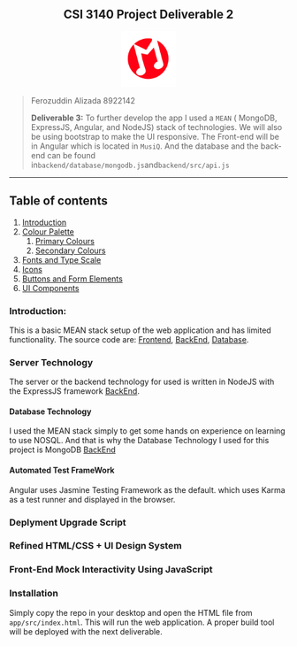 <h2><center>CSI 3140 Project Deliverable 2</center></h2>

<center><img src="/app/assets/logo.svg?sanitize=true" height="100" width="100">
</img>
</center>

> Ferozuddin Alizada
> 8922142
>
> **Deliverable 3:** To further develop the app I used a `MEAN` ( MongoDB, ExpressJS, Angular, and NodeJS) stack of technologies. We will also be using bootstrap to make the UI responsive. The Front-end will be in Angular which is located in `MusiQ`. And the database and the back-end can be found in`backend/database/mongodb.js`and`backend/src/api.js`

---

## Table of contents

1. [Introduction](#introduction)
2. [Colour Palette](#colour-palette)
   1. [Primary Colours](#primary-colours)
   2. [Secondary Colours](#secondary-colours)
3. [Fonts and Type Scale](#fonts-and-type-scale)
4. [Icons](#icons)
5. [Buttons and Form Elements](#buttons-and-form-elements)
6. [UI Components](#ui-components)

### Introduction:

This is a basic MEAN stack setup of the web application and has limited functionality. The source code are: [Frontend](/MusiQ/README.md), [BackEnd](/backend/src/api.js), [Database](backend/database/mongodb.js).

### Server Technology

The server or the backend technology for used is written in NodeJS with the ExpressJS framework [BackEnd](/backend/src/api.js).

#### Database Technology

I used the MEAN stack simply to get some hands on experience on learning to use NOSQL. And that is why the Database Technology I used for this project is MongoDB [BackEnd](/backend/src/api.js)

#### Automated Test FrameWork

Angular uses Jasmine Testing Framework as the default. which uses Karma as a test runner and displayed in the browser.

### Deplyment Upgrade Script

### Refined HTML/CSS + UI Design System

### Front-End Mock Interactivity Using JavaScript

### Installation

Simply copy the repo in your desktop and open the HTML file from `app/src/index.html`. This will run the web application. A proper build tool will be deployed with the next deliverable.
